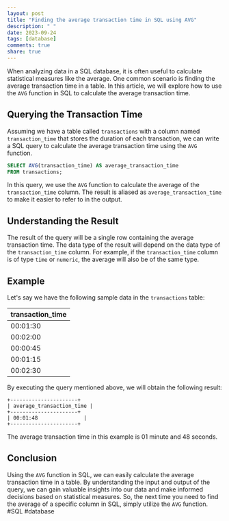 ```yaml
---
layout: post
title: "Finding the average transaction time in SQL using AVG"
description: " "
date: 2023-09-24
tags: [database]
comments: true
share: true
---
```


When analyzing data in a SQL database, it is often useful to calculate statistical measures like the average. One common scenario is finding the average transaction time in a table. In this article, we will explore how to use the `AVG` function in SQL to calculate the average transaction time.

## Querying the Transaction Time

Assuming we have a table called `transactions` with a column named `transaction_time` that stores the duration of each transaction, we can write a SQL query to calculate the average transaction time using the `AVG` function.

```sql
SELECT AVG(transaction_time) AS average_transaction_time
FROM transactions;
```

In this query, we use the `AVG` function to calculate the average of the `transaction_time` column. The result is aliased as `average_transaction_time` to make it easier to refer to in the output.

## Understanding the Result

The result of the query will be a single row containing the average transaction time. The data type of the result will depend on the data type of the `transaction_time` column. For example, if the `transaction_time` column is of type `time` or `numeric`, the average will also be of the same type.

## Example

Let's say we have the following sample data in the `transactions` table:

| transaction_time |
|------------------|
| 00:01:30         |
| 00:02:00         |
| 00:00:45         |
| 00:01:15         |
| 00:02:30         |

By executing the query mentioned above, we will obtain the following result:

```
+----------------------+
| average_transaction_time |
+----------------------+
| 00:01:48               |
+----------------------+
```

The average transaction time in this example is 01 minute and 48 seconds.

## Conclusion

Using the `AVG` function in SQL, we can easily calculate the average transaction time in a table. By understanding the input and output of the query, we can gain valuable insights into our data and make informed decisions based on statistical measures. So, the next time you need to find the average of a specific column in SQL, simply utilize the `AVG` function. #SQL #database
